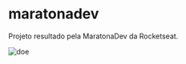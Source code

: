 # maratonadev
Projeto resultado pela MaratonaDev da Rocketseat.

![doe](https://user-images.githubusercontent.com/38672183/74998760-56d62d00-5438-11ea-9a03-178ba297de13.png)

